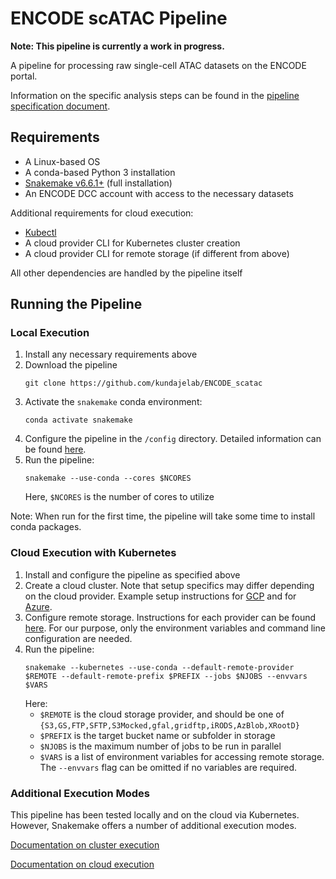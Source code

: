 # ENCODE scATAC Pipeline

**Note: This pipeline is currently a work in progress.**

A pipeline for processing raw single-cell ATAC datasets on the ENCODE portal.

Information on the specific analysis steps can be found in the [pipeline specification document](https://docs.google.com/document/u/2/d/e/2PACX-1vTlgtT4WeXbvRicybUHXnhZs8RKyB4EkTbcWooQ6qBxxQ_zIHpFEVHy38D5lC_s8_YDGfUTsyomJcs3/pub).

## Requirements

- A Linux-based OS
- A conda-based Python 3 installation
- [Snakemake v6.6.1+](https://snakemake.readthedocs.io/en/stable/getting_started/installation.html) (full installation)
- An ENCODE DCC account with access to the necessary datasets

Additional requirements for cloud execution:
- [Kubectl](https://kubernetes.io/docs/tasks/tools/install-kubectl-linux/)
- A cloud provider CLI for Kubernetes cluster creation
- A cloud provider CLI for remote storage (if different from above)

All other dependencies are handled by the pipeline itself

## Running the Pipeline

### Local Execution

1. Install any necessary requirements above
2. Download the pipeline
    ```
    git clone https://github.com/kundajelab/ENCODE_scatac
    ```
3. Activate the `snakemake` conda environment:
    ```
    conda activate snakemake
    ```
4. Configure the pipeline in the `/config` directory. Detailed information can be found [here](config/README.md).
5. Run the pipeline:
    ```
    snakemake --use-conda --cores $NCORES 
    ```
    Here, `$NCORES` is the number of cores to utilize

Note: When run for the first time, the pipeline will take some time to install conda packages. 

### Cloud Execution with Kubernetes

1. Install and configure the pipeline as specified above
2. Create a cloud cluster. Note that setup specifics may differ depending on the cloud provider. Example setup instructions for [GCP](https://snakemake.readthedocs.io/en/stable/executing/cloud.html#setup-kubernetes-on-google-cloud-engine) and for [Azure](https://snakemake.readthedocs.io/en/stable/executor_tutorial/azure_aks.html#create-an-auto-scaling-kubernetes-cluster).
3. Configure remote storage. Instructions for each provider can be found [here](https://snakemake.readthedocs.io/en/stable/snakefiles/remote_files.html). For our purpose, only the environment variables and command line configuration are needed.
4. Run the pipeline:
    ```
    snakemake --kubernetes --use-conda --default-remote-provider $REMOTE --default-remote-prefix $PREFIX --jobs $NJOBS --envvars $VARS
    ```
    Here:
    - `$REMOTE` is the cloud storage provider, and should be one of `{S3,GS,FTP,SFTP,S3Mocked,gfal,gridftp,iRODS,AzBlob,XRootD}`
    - `$PREFIX` is the target bucket name or subfolder in storage
    - `$NJOBS` is the maximum number of jobs to be run in parallel
    - `$VARS` is a list of environment variables for accessing remote storage. The `--envvars` flag can be omitted if no variables are required.

### Additional Execution Modes

This pipeline has been tested locally and on the cloud via Kubernetes. However, Snakemake offers a number of additional execution modes.

[Documentation on cluster execution](https://snakemake.readthedocs.io/en/stable/executing/cluster.html)

[Documentation on cloud execution](https://snakemake.readthedocs.io/en/stable/executing/cloud.html)